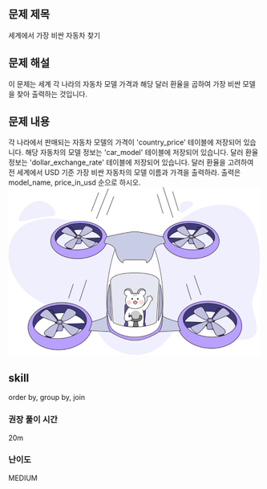 ## 문제 제목
세계에서 가장 비싼 자동차 찾기

## 문제 해설
이 문제는 세계 각 나라의 자동차 모델 가격과 해당 달러 환율을 곱하여 가장 비싼 모델을 찾아 출력하는 것입니다.

## 문제 내용
각 나라에서 판매되는 자동차 모델의 가격이 'country_price' 테이블에 저장되어 있습니다. 
해당 자동차의 모델 정보는 'car_model' 테이블에 저장되어 있습니다. 
달러 환율 정보는 'dollar_exchange_rate' 테이블에 저장되어 있습니다. 
달러 환율을 고려하여 전 세계에서 USD 기준 가장 비싼 자동차의 모델 이름과 가격을 출력하라. 
출력은 model_name, price_in_usd 순으로 하시오.
![쩌니](./images/softeer.png)

## skill
order by, group by, join

### 권장 풀이 시간
20m

### 난이도
MEDIUM